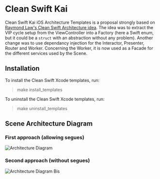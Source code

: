 # Clean Swift Kai

Clean Swift Kai iOS Architecture Templates is a proposal strongly based on [Raymond Law's Clean Swift Architecture idea](https://clean-swift.com). The idea was to extract the VIP cycle setup from the ViewController into a Factory (here a Swift enum, but it could be a `struct` with an abstraction without any problem). Another change was to use dependancy injection for the Interactor, Presenter, Router and Worker. Concerning the Worker, it is now used as a Facade for the different services used by the Scene.

## Installation

To install the Clean Swift Xcode templates, run:

> make install_templates

To uninstall the Clean Swift Xcode templates, run:

> make uninstall_templates

## Scene Architecture Diagram

### First approach (allowing segues)

![Architecture Diagram](https://github.com/Jerem42/CleanSwiftTemplatesKai/blob/master/CleanSwiftKaiArchiDiagram.png)

### Second approach (without segues)

![Architecture Diagram Bis](https://github.com/Jerem42/CleanSwiftTemplatesKai/blob/master/CleanSwiftKaiArchiDiagramBis.png)

